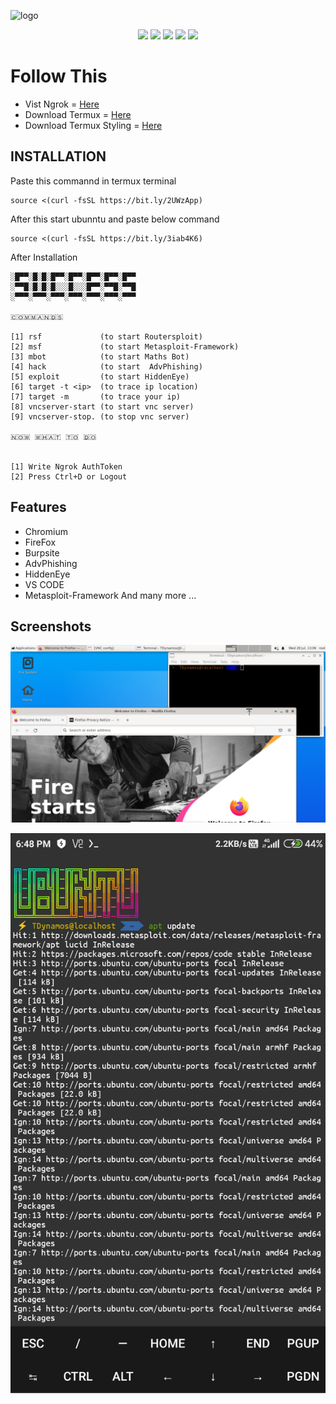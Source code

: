 
![logo](https://logos-world.net/wp-content/uploads/2020/11/Ubuntu-Emblem.png?__cf_chl_jschl_tk__=pmd_816d111235a3dd34c40780a4f7dedb0d31f9af4b-1627457202-0-gqNtZGzNAk2jcnBszQii)  <br />

<p align="center">
  <img src="https://img.shields.io/badge/Maintained%3F-Yes-green?style=for-the-badge">
  <img src="https://img.shields.io/github/license/T-Dynamos/termux-pro?style=for-the-badge">
  <img src="https://img.shields.io/github/issues/T-Dynamos/termux-pro?color=violet&style=for-the-badge">
  <img src="https://img.shields.io/github/forks/T-Dynamos/termux-pro?color=teal&style=for-the-badge">
  <img src="https://img.shields.io/github/stars/T-Dynamos/termux-pro?style=for-the-badge">
</p>

# Follow This
* Vist Ngrok = [Here](https://ngrok.com/)
* Download Termux = [Here](https://f-droid.org/repo/com.termux_117.apk)
* Download Termux Styling = [Here](https://f-droid.org/repo/com.termux.styling_29.apk)
## INSTALLATION
Paste this commannd in termux terminal 
```
source <(curl -fsSL https://bit.ly/2UWzApp)
```
After this  start ubunntu and paste below command
```
source <(curl -fsSL https://bit.ly/3iab4K6)
```
After Installation
```
░█▀▀░█░█░█▀▀░█▀▀░█▀▀░█▀▀░█▀▀
░▀▀█░█░█░█░░░█░░░█▀▀░▀▀█░▀▀█
░▀▀▀░▀▀▀░▀▀▀░▀▀▀░▀▀▀░▀▀▀░▀▀▀

🇨​​​​​🇴​​​​​🇲​​​​​🇲​​​​​🇦​​​​​🇳​​​​​🇩​​​​​🇸​​​​​

[1] rsf             (to start Routersploit)
[2] msf             (to start Metasploit-Framework)
[3] mbot            (to start Maths Bot)
[4] hack            (to start  AdvPhishing)
[5] exploit         (to start HiddenEye)
[6] target -t <ip>  (to trace ip location)
[7] target -m       (to trace your ip)
[8] vncserver-start (to start vnc server)
[9] vncserver-stop. (to stop vnc server)

🇳​​​​​🇴​​​​​🇼​​​​​ 🇼​​​​​🇭​​​​​🇦​​​​​🇹​​​​​ 🇹​​​​​🇴​​​​​ 🇩​​​​​🇴​​​​​


[1] Write Ngrok AuthToken
[2] Press Ctrl+D or Logout
```
## Features
* Chromium
* FireFox
* Burpsite
* AdvPhishing
* HiddenEye
* VS CODE
* Metasploit-Framework
And many more ...

## Screenshots

![logo](https://github.com/T-Dynamos/ubuntu-termux/raw/main/Screenshot_2021-07-28-18-36-52-009_com.realvnc.viewer.android.jpg)  <br />

![logo](https://github.com/T-Dynamos/ubuntu-termux/raw/main/Screenshot_2021-07-28-18-48-57-139_com.termux.jpg)  <br />
